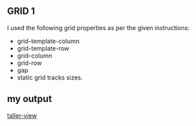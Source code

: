 ## GRID 1

I used the following grid properties as per the given instructions:
 - grid-template-column
 - grid-template-row
 - grid-column
 - grid-row
 - gap
 - static grid tracks sizes.
## my output

[taller-view](./Screenshot%20%20grid%201.png)

